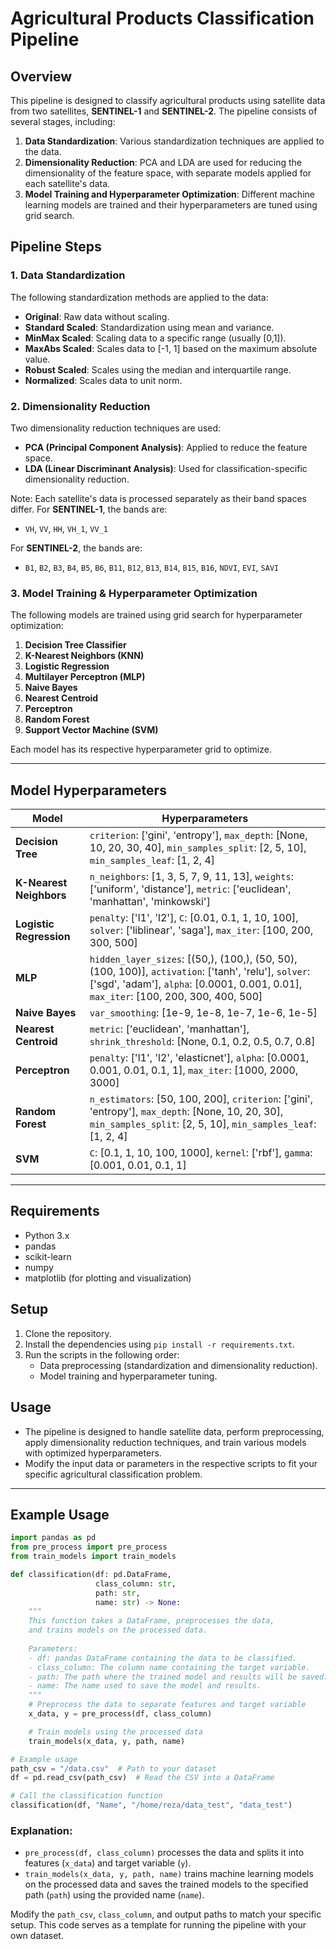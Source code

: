 # Agricultural Products Classification Pipeline

## Overview
This pipeline is designed to classify agricultural products using satellite data from two satellites, **SENTINEL-1** and **SENTINEL-2**. The pipeline consists of several stages, including:

1. **Data Standardization**: Various standardization techniques are applied to the data.
2. **Dimensionality Reduction**: PCA and LDA are used for reducing the dimensionality of the feature space, with separate models applied for each satellite's data.
3. **Model Training and Hyperparameter Optimization**: Different machine learning models are trained and their hyperparameters are tuned using grid search.

## Pipeline Steps

### 1. Data Standardization
The following standardization methods are applied to the data:

- **Original**: Raw data without scaling.
- **Standard Scaled**: Standardization using mean and variance.
- **MinMax Scaled**: Scaling data to a specific range (usually [0,1]).
- **MaxAbs Scaled**: Scales data to [-1, 1] based on the maximum absolute value.
- **Robust Scaled**: Scales using the median and interquartile range.
- **Normalized**: Scales data to unit norm.

### 2. Dimensionality Reduction
Two dimensionality reduction techniques are used:

- **PCA (Principal Component Analysis)**: Applied to reduce the feature space.
- **LDA (Linear Discriminant Analysis)**: Used for classification-specific dimensionality reduction.

Note: Each satellite's data is processed separately as their band spaces differ. For **SENTINEL-1**, the bands are:
- `VH`, `VV`, `HH`, `VH_1`, `VV_1`

For **SENTINEL-2**, the bands are:
- `B1`, `B2`, `B3`, `B4`, `B5`, `B6`, `B11`, `B12`, `B13`, `B14`, `B15`, `B16`, `NDVI`, `EVI`, `SAVI`

### 3. Model Training & Hyperparameter Optimization
The following models are trained using grid search for hyperparameter optimization:

1. **Decision Tree Classifier**
2. **K-Nearest Neighbors (KNN)**
3. **Logistic Regression**
4. **Multilayer Perceptron (MLP)**
5. **Naive Bayes**
6. **Nearest Centroid**
7. **Perceptron**
8. **Random Forest**
9. **Support Vector Machine (SVM)**

Each model has its respective hyperparameter grid to optimize.

---

## Model Hyperparameters

| Model                  | Hyperparameters                                                                                                                                                       |
|------------------------|-----------------------------------------------------------------------------------------------------------------------------------------------------------------------|
| **Decision Tree**       | `criterion`: ['gini', 'entropy'], `max_depth`: [None, 10, 20, 30, 40], `min_samples_split`: [2, 5, 10], `min_samples_leaf`: [1, 2, 4]                                  |
| **K-Nearest Neighbors** | `n_neighbors`: [1, 3, 5, 7, 9, 11, 13], `weights`: ['uniform', 'distance'], `metric`: ['euclidean', 'manhattan', 'minkowski']                                      |
| **Logistic Regression** | `penalty`: ['l1', 'l2'], `C`: [0.01, 0.1, 1, 10, 100], `solver`: ['liblinear', 'saga'], `max_iter`: [100, 200, 300, 500]                                           |
| **MLP**                 | `hidden_layer_sizes`: [(50,), (100,), (50, 50), (100, 100)], `activation`: ['tanh', 'relu'], `solver`: ['sgd', 'adam'], `alpha`: [0.0001, 0.001, 0.01], `max_iter`: [100, 200, 300, 400, 500] |
| **Naive Bayes**         | `var_smoothing`: [1e-9, 1e-8, 1e-7, 1e-6, 1e-5]                                                                                                                     |
| **Nearest Centroid**    | `metric`: ['euclidean', 'manhattan'], `shrink_threshold`: [None, 0.1, 0.2, 0.5, 0.7, 0.8]                                                                      |
| **Perceptron**          | `penalty`: ['l1', 'l2', 'elasticnet'], `alpha`: [0.0001, 0.001, 0.01, 0.1, 1], `max_iter`: [1000, 2000, 3000]                                                      |
| **Random Forest**       | `n_estimators`: [50, 100, 200], `criterion`: ['gini', 'entropy'], `max_depth`: [None, 10, 20, 30], `min_samples_split`: [2, 5, 10], `min_samples_leaf`: [1, 2, 4]   |
| **SVM**                 | `C`: [0.1, 1, 10, 100, 1000], `kernel`: ['rbf'], `gamma`: [0.001, 0.01, 0.1, 1]                                                                                   |

---

## Requirements

- Python 3.x
- pandas
- scikit-learn
- numpy
- matplotlib (for plotting and visualization)

## Setup

1. Clone the repository.
2. Install the dependencies using `pip install -r requirements.txt`.
3. Run the scripts in the following order:
   - Data preprocessing (standardization and dimensionality reduction).
   - Model training and hyperparameter tuning.

## Usage

- The pipeline is designed to handle satellite data, perform preprocessing, apply dimensionality reduction techniques, and train various models with optimized hyperparameters.
- Modify the input data or parameters in the respective scripts to fit your specific agricultural classification problem.

---

## Example Usage

```python
import pandas as pd
from pre_process import pre_process
from train_models import train_models

def classification(df: pd.DataFrame,
                   class_column: str,
                   path: str,
                   name: str) -> None:
    """
    This function takes a DataFrame, preprocesses the data, 
    and trains models on the processed data.
    
    Parameters:
    - df: pandas DataFrame containing the data to be classified.
    - class_column: The column name containing the target variable.
    - path: The path where the trained model and results will be saved.
    - name: The name used to save the model and results.
    """
    # Preprocess the data to separate features and target variable
    x_data, y = pre_process(df, class_column)

    # Train models using the processed data
    train_models(x_data, y, path, name)

# Example usage
path_csv = "/data.csv"  # Path to your dataset
df = pd.read_csv(path_csv)  # Read the CSV into a DataFrame

# Call the classification function
classification(df, "Name", "/home/reza/data_test", "data_test")
```

### Explanation:
- `pre_process(df, class_column)` processes the data and splits it into features (`x_data`) and target variable (`y`).
- `train_models(x_data, y, path, name)` trains machine learning models on the processed data and saves the trained models to the specified path (`path`) using the provided name (`name`).
  
Modify the `path_csv`, `class_column`, and output paths to match your specific setup. This code serves as a template for running the pipeline with your own dataset.